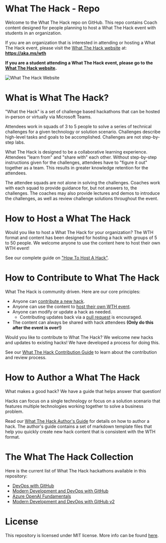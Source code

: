 <!-- {% comment %} -->
# What The Hack - Repo

Welcome to the What The Hack repo on GitHub. This repo contains Coach content designed for people planning to host a What The Hack event with students in an organization. 

If you are an organization that is interested in attending or hosting a What The Hack event, please visit the [What The Hack website](https://aka.ms/wth) at: **https://aka.ms/wth**

**If you are a student attending a What The Hack event, please go to the [What The Hack website](https://aka.ms/wth).**

![What The Hack Website](/assets/images/wth-logo.png)
<!-- {% endcomment %} -->

# What is What The Hack?

"What the Hack" is a set of challenge based hackathons that can be hosted in-person or virtually via Microsoft Teams.

Attendees work in squads of 3 to 5 people to solve a series of technical challenges for a given technology or solution scenario. Challenges describe high-level tasks and goals to be accomplished. Challenges are not step-by-step labs.

What The Hack is designed to be a collaborative learning experience.  Attendees "learn from" and "share with" each other. Without step-by-step instructions given for the challenges, attendees have to "figure it out" together as a team.  This results in greater knowledge retention for the attendees. 

The attendee squads are not alone in solving the challenges. Coaches work with each squad to provide guidance for, but not answers to, the challenges.  The coaches may also provide lectures and demos to introduce the challenges, as well as review challenge solutions throughout the event.

# How to Host a What The Hack

Would you like to host a What The Hack for your organization? The WTH format and content has been designed for hosting a hack with groups of 5 to 50 people. We welcome anyone to use the content here to host their own WTH event!

See our complete guide on ["How To Host A Hack"](/000-HowToHack/WTH-HowToHostAHack.md).

# How to Contribute to What The Hack

What The Hack is community driven. Here are our core principles:
- Anyone can [contribute a new hack](./CONTRIBUTING.md).
- Anyone can use the content to [host their own WTH event](./000-HowToHack/WTH-HowToHostAHack.md).
- Anyone can modify or update a hack as needed.
  - Contributing updates back via a [pull request](./CONTRIBUTING.md) is encouraged.
- The content can always be shared with hack attendees **(Only do this after the event is over!)**

Would you like to contribute to What The Hack?  We welcome new hacks and updates to existing hacks!  We have developed a process for doing this.  

See our [What The Hack Contribution Guide](./CONTRIBUTING.md) to learn about the contribution and review process.

# How to Author a What The Hack

What makes a good hack? We have a guide that helps answer that question!

Hacks can focus on a single technology or focus on a solution scenario that features multiple technologies working together to solve a business problem.

Read our [What The Hack Author's Guide](/000-HowToHack/WTH-HowToAuthorAHack.md) for details on how to author a hack. The author's guide contains a set of markdown template files that help you quickly create new hack content that is consistent with the WTH format.

# The What The Hack Collection

Here is the current list of What The Hack hackathons available in this repository:

- [DevOps with GitHub](/031-DevOpsWithGitHub/README.md)
- [Modern Development and DevOps with GitHub](/065-ModernGitHubDev/README.md)
- [Azure OpenAI Fundamentals](/066-OpenAIFundamentals/README.md)
- [Modern Development and DevOps with GitHub v2](/DevOps-GitHub/README.md)


# License
This repository is licensed under MIT license. More info can be found [here](https://github.com/Microsoft/WhatTheHack/blob/master/LICENSE).
